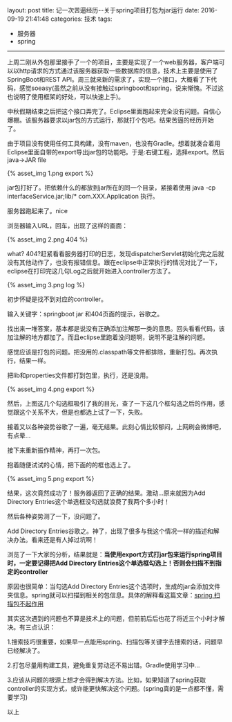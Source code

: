 layout: post
title: 记一次苦逼经历--关于spring项目打包为jar运行
date: 2016-09-19 21:41:48
categories: 技术
tags: 
- 服务器
- spring
---

上周二刚从外包那里接手了一个的项目，主要是实现了一个web服务器，客户端可以以http请求的方式通过该服务器获取一些数据库的信息，技术上主要是使用了SpringBoot和REST API。周三就来新的需求了，实现一个接口，大概看了下代码，感觉soeasy(虽然之前从没有接触过springboot和spring，说来惭愧。不过这也说明了使用框架的好处，可以快速上手)。

中秋假期结束之后把这个接口弄完了。Eclipse里面跑起来完全没有问题。自信心爆棚。该服务器要求以jar包的方式运行，那就打个包吧。结果苦逼的经历开始了。

由于项目没有使用任何工具构建，没有maven，也没有Gradle。想着就凑合着用Eclipse里面自带的export导出jar包的功能吧。于是:右键工程，选择export。然后java->JAR file

{% asset_img 1.png export %}

jar包打好了。把依赖什么的都放到jar所在的同一个目录，紧接着使用 java -cp interfaceService.jar;lib/* com.XXX.Application  执行。

服务器跑起来了。nice

浏览器输入URL，回车，出现了这样的画面：

{% asset_img 2.png 404 %}

<!-- more -->

what? 404?赶紧看看服务器打印的日志，发现dispatcherServlet初始化完之后就没有其他动作了，也没有报错信息。跟在eclipse中正常执行的情况对比了一下，eclipse在打印完这几句Log之后就开始进入controller方法了。

{% asset_img 3.png log %}

初步怀疑是找不到对应的controller。

输入关键字：springboot jar 和404页面的提示，谷歌之。

找出来一堆答案，基本都是说没有正确添加注解那一类的意思。回头看看代码，该加注解的地方都加了。而且eclipse里跑着没问题啊，说明不是注解的问题。

感觉应该是打包的问题。把没用的.classpath等文件都排除，重新打包。再次执行，结果一样。

把lib和properties文件都打到包里，执行，还是没用。

{% asset_img 4.png export %}

然后，上图这几个勾选框吸引了我的目光，查了一下这几个框勾选之后的作用，感觉跟这个关系不大，但是也都选上试了一下，失败。

接着又以各种姿势谷歌了一遍，毫无结果。此刻心情比较郁闷，上网刷会微博吧，有点晕...

接下来重新振作精神，再打一次包。

抱着随便试试的心情，把下面的的框也选上了。

{% asset_img 5.png export %}

结果，这次竟然成功了！服务器返回了正确的结果。激动...原来就因为Add Directory Entries这个单选框没勾选就浪费了我两个多小时！

然后各种姿势测了一下，没问题了。

Add Directory Entries谷歌之。神了，出现了很多与我这个情况一样的描述和解决办法。看来还是有人掉过坑啊！

浏览了一下大家的分析，结果就是：**当使用export方式打jar包来运行spring项目时，一定要记得把Add Directory Entries这个单选框勾选上！否则会扫描不到指定的controller**

原因也很简单：当勾选Add Directory Entries这个选项时，生成的jar会添加文件夹信息。spring就可以扫描到相关的包信息。具体的解释看这篇文章：[spring 扫描包不起作用](http://www.voidcn.com/blog/wangjun5159/article/p-6159159.html)

其实这次遇到的问题也不算是技术上的问题，但前前后后也花了将近三个小时才解决。有三点认识：

1.搜索技巧很重要，如果早一点能用spring、扫描包等关键字去搜索的话，问题早已经解决了。

2.打包尽量用构建工具，避免重复劳动还不易出错。Gradle使用学习中...

3.应该从问题的根源上想才会得到解决方法。比如，如果知道了spring获取controller的实现方式，或许能更快解决这个问题。(spring真的是一点都不懂，需要学习)

以上



